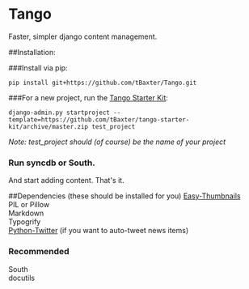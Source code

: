 Tango
=====

Faster, simpler django content management.


##Installation:

###Install via pip:

    pip install git+https://github.com/tBaxter/Tango.git

###For a new project, run the [Tango Starter Kit](https://github.com/tBaxter/tango-starter-kit): 

    django-admin.py startproject --template=https://github.com/tBaxter/tango-starter-kit/archive/master.zip test_project

*Note: test_project should (of course) be the name of your project*

### Run syncdb or South.

And start adding content. That's it.

##Dependencies (these should be installed for you)
[Easy-Thumbnails](https://github.com/SmileyChris/easy-thumbnails)  
PIL or Pillow  
Markdown  
Typogrify  
[Python-Twitter](https://github.com/bear/python-twitter) (if you want to auto-tweet news items)

### Recommended
South  
docutils  
